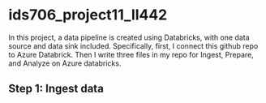 # ids706_project11_ll442

In this project, a data pipeline is created using Databricks, with one data source and data sink included. 
Specifically, first, I connect this github repo to Azure Databrick. Then I write three files in my repo for Ingest, Prepare, and Analyze on Azure databricks. 

## Step 1: Ingest data
